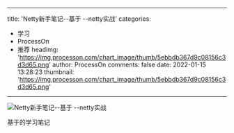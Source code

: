 
---
title: 'Netty新手笔记--基于 --netty实战'
categories: 
 - 学习
 - ProcessOn
 - 推荐
headimg: 'https://img.processon.com/chart_image/thumb/5ebbdb367d9c08156c3d3d65.png'
author: ProcessOn
comments: false
date: 2022-01-15 13:28:23
thumbnail: 'https://img.processon.com/chart_image/thumb/5ebbdb367d9c08156c3d3d65.png'
---

<div>   
<img class="thumb" alt="Netty新手笔记--基于 --netty实战" src="https://img.processon.com/chart_image/thumb/5ebbdb367d9c08156c3d3d65.png" referrerpolicy="no-referrer">
<p>基于<netty实战>的学习笔记</netty实战></p>  
</div>
            
